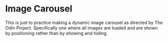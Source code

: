 # Image Carousel

This is just to practice making a dynamic image carousel as directed by The Odin Project. Specifically one where all images are loaded and are shown by positioning rather than by showing and hiding.